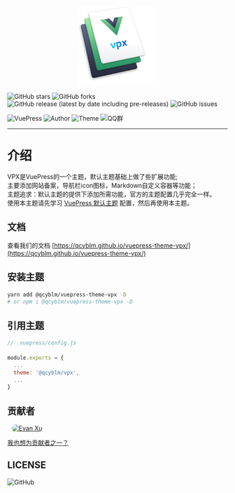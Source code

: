 <p align="center">
  <a href="https://qcyblm.github.io/vuepress-theme-vpx/" target="_blank">
    <img width="180" src="./packages/docs/.vuepress/public/vpx.png" alt="logo">
  </a>
</p>

![GitHub stars](https://img.shields.io/github/stars/qcyblm/vuepress-theme-vpx)
![GitHub forks](https://img.shields.io/github/forks/qcyblm/vuepress-theme-vpx)
![GitHub release (latest by date including pre-releases)](https://img.shields.io/github/v/release/qcyblm/vuepress-theme-vpx?include_prereleases)
![GitHub issues](https://img.shields.io/github/issues/qcyblm/vuepress-theme-vpx)

![VuePress](https://img.shields.io/badge/VuePress-%3E%3D%201.5.4-blue.svg)
![Author](https://img.shields.io/badge/Author-qcyblm-red)
![Theme](https://img.shields.io/badge/Theme-@qcyblm/vuepress-%2dtheme-%2dvpx-red)
![QQ群](https://img.shields.io/badge/QQ群-984339883-red)

------------------

# 介绍
VPX是VuePress的一个主题，默认主题基础上做了些扩展功能;  
主要添加网站备案，导航栏icon图标，Markdown自定义容器等功能；  
主题追求：默认主题的提供下添加所需功能，官方的主题配置几乎完全一样。  
使用本主题请先学习 [VuePress 默认主题](https://www.vuepress.cn/theme/default-theme-config.html) 配置，然后再使用本主题。

## 文档
查看我们的文档 [https://qcyblm.github.io/vuepress-theme-vpx/](https://qcyblm.github.io/vuepress-theme-vpx/)

## 安装主题
``` sh
yarn add @qcyblm/vuepress-theme-vpx -D
# or npm i @qcyblm/vuepress-theme-vpx -D
```
## 引用主题
``` js
// .vuepress/config.js

module.exports = {
  ...
  theme: '@qcyblm/vpx',
  ...
}
```

## 贡献者

 [<img src="https://avatars.githubusercontent.com/xugaoyi" width="32px" height="32px" alt="Evan Xu" style="border-radius: 32px;margin-left: 10px;">](https://github.com/xugaoyi/vuepress-theme-vdoing-doc "Evan Xu")

[我也想为贡献者之一？](https://github.com/qcyblm/vuepress-theme-vpx/pulls)

## LICENSE
![GitHub](https://img.shields.io/github/license/qcyblm/vuepress-theme-vpx?style=social)
